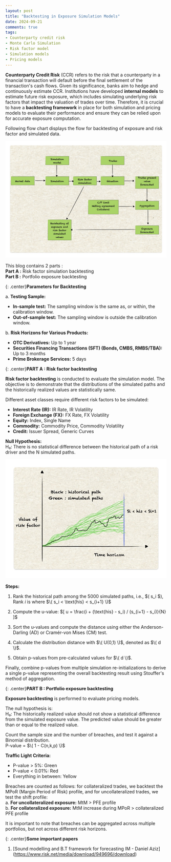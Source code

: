 ```yaml
---
layout: post
title: "Backtesting in Exposure Simulation Models"
date: 2024-09-21
comments: true
tags:
- Counterparty credit risk
- Monte Carlo Simulation
- Risk factor model
- Simulation models
- Pricing models
---
```

**Counterparty Credit Risk** (CCR) refers to the risk that a counterparty in a financial transaction will default before the final settlement of the transaction's cash flows. Given its significance, banks aim to hedge and continuously estimate CCR. Institutions have developed **internal models** to estimate future risk exposure, which includes simulating underlying risk factors that impact the valuation of trades over time. Therefore, it is crucial to have a **backtesting framework** in place for both simulation and pricing models to evaluate their performance and ensure they can be relied upon for accurate exposure computation. 

Following flow chart displays the flow for backtesting of exposure and risk factor and simulated data. 

<img src="https://raw.githubusercontent.com/seepls/seepls.github.io/main/img/Backtesting%20general%20framework.jpg" alt="Backtesting data flow" style="max-width:100%; height:auto;">


This blog contains 2 parts :    
**Part A :** Risk factor simulation backtesting  
**Part B :** Portfolio exposure backtesting

{: .center}**Parameters for Backtesting**

a. **Testing Sample:**  
- **In-sample test:** The sampling window is the same as, or within, the calibration window.  
- **Out-of-sample test:** The sampling window is outside the calibration window.  

b. **Risk Horizons for Various Products:**  
- **OTC Derivatives:** Up to 1 year  
- **Securities Financing Transactions (SFT) (Bonds, CMBS, RMBS/TBA):** Up to 3 months  
- **Prime Brokerage Services:** 5 days

{: .center}**PART A : Risk factor backtesting**


**Risk factor backtesting** is conducted to evaluate the simulation model. The objective is to demonstrate that the distributions of the simulated paths and the historically realized values are statistically same.

Different asset classes require different risk factors to be simulated:  
- **Interest Rate (IR):** IR Rate, IR Volatility  
- **Foreign Exchange (FX):** FX Rate, FX Volatility  
- **Equity:** Index, Single Name  
- **Commodity:** Commodity Price, Commodity Volatility  
- **Credit:** Issuer Spread, Generic Curves  

**Null Hypothesis:**  
H₀: There is no statistical difference between the historical path of a risk driver and the N simulated paths.

<img src="https://raw.githubusercontent.com/seepls/seepls.github.io/main/img/Simulated%20values.jpg" alt="Backtesting data flow" style="max-width:100%; height:auto;">

**Steps:**
1. Rank the historical path among the 5000 simulated paths, i.e., $\( s_i \$),  
   Rank $i$ is where   $\( s_i < \text{his} < s_{i+1} \)$
   
2. Compute the u-value:      $\[
   u = \frac{i + (\text{his} - s_i) / (s_{i+1} - s_i)}{N}
   ]\$

3. Sort the u-values and compute the distance using either the Anderson-Darling (AD) or Cramér-von Mises (CM) test.

4. Calculate the distribution distance with $\( U(0,1) \)$, denoted as $\( d \)$.

5. Obtain p-values from pre-calculated values for $\( d \)$.

Finally, combine p-values from multiple simulation re-initializations to derive a single p-value representing the overall backtesting result using Stouffer's method of aggregation.




{: .center}**PART B : Portfolio exposure backtesting**

**Exposure backtesting** is performed to evaluate pricing models.

The null hypothesis is:  
H₀: The historically realized value should not show a statistical difference from the simulated exposure value. The predicted value should be greater than or equal to the realized value.

Count the sample size and the number of breaches, and test it against a Binomial distribution.  
P-value = $\( 1 - C(n,k,p) \)$

**Traffic Light Criteria:**  
- P-value > 5%: Green  
- P-value < 0.01%: Red  
- Everything in between: Yellow  

Breaches are counted as follows: for collateralized trades, we backtest the MPoR (Margin Period of Risk) profile, and for uncollateralized trades, we test the shift profile:  
a. **For uncollateralized exposure:** MtM > PFE profile  
b. **For collateralized exposure:** MtM increase during MPoR > collateralized PFE profile  

It is important to note that breaches can be aggregated across multiple portfolios, but not across different risk horizons.

{: .center}**Some important papers**  

1. [Sound modelling and B.T framework for forecasting IM - Daniel Aziz] (https://www.risk.net/media/download/949696/download)


























<!--- Our experiments and approaches are detailed here- [Report]({{ site.baseurl }}/docs/pommerman_report.pdf)
{: .center}
![Pommerman]({{ site.baseurl }}/img/pommerman.gif "Pommerman"){:style="max-height: 500px;"}

To see our agent in action, watch the video below-

<iframe width="100%" height="400px" src="https://www.youtube.com/embed/DtiyIrMZ69A" frameborder="0" allow="accelerometer; autoplay; encrypted-media; gyroscope; picture-in-picture" allowfullscreen=""></iframe>

--->
